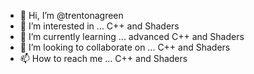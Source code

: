 - 👋 Hi, I’m @trentonagreen
- 👀 I’m interested in ... C++ and Shaders
- 🌱 I’m currently learning ... advanced C++ and Shaders
- 💞️ I’m looking to collaborate on ... C++ and Shaders
- 📫 How to reach me ... C++ and Shaders

<!---
trentonagreen/trentonagreen is a ✨ special ✨ repository because its `README.md` (this file) appears on your GitHub profile.
You can click the Preview link to take a look at your changes.
--->

